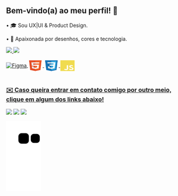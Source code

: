 ## Bem-vindo(a) ao meu perfil! 👋

<p>• 🎓 Sou UX|UI & Product Design.</p>
<p>• 💖 Apaixonada por desenhos, cores e tecnologia.</p>

 <div>
  <a href="https://github.com/jessicaprim">
  <img height="180em" src="https://github-readme-stats.vercel.app/api?username=jessicaprim&show_icons=true&theme=tokyonight&include_all_commits=true&count_private=true"/>
  <img height="150em" src="https://github-readme-stats.vercel.app/api/top-langs/?username=jessicaprim&layout=compact&langs_count=6&theme=tokyonight"/>
</div>
<div style="display: inline_block"><br>
  <img align="center" alt="Figma" height="30" width="40" src="https://cdn.jsdelivr.net/gh/devicons/devicon/icons/figma/figma-original.svg" />
  <img align="center" alt="HTML" height="30" width="40" src="https://raw.githubusercontent.com/devicons/devicon/master/icons/html5/html5-original.svg">
  <img align="center" alt="CSS" height="30" width="40" src="https://raw.githubusercontent.com/devicons/devicon/master/icons/css3/css3-original.svg">
  <img align="center" alt="Js" height="30" width="40" src="https://raw.githubusercontent.com/devicons/devicon/master/icons/javascript/javascript-plain.svg">
</div>
 
 <br>
 
  ### ✉️ Caso queira entrar em contato comigo por outro meio, clique em algum dos links abaixo!
 
<div> 
  <a href="https://instagram.com/jeprim" target="_blank"><img src="https://img.shields.io/badge/-Instagram-%23E4405F?style=for-the-badge&logo=instagram&logoColor=white" target="_blank"></a>
  <a href = "mailto:jessicaprimdarosa@gmail.com"><img src="https://img.shields.io/badge/-Gmail-%23333?style=for-the-badge&logo=gmail&logoColor=white" target="_blank"></a>
  <a href="https://www.linkedin.com/in/jessicaprim/" target="_blank"><img src="https://img.shields.io/badge/-LinkedIn-%230077B5?style=for-the-badge&logo=linkedin&logoColor=white" target="_blank"></a> 
 
  ![Snake animation](https://github.com/jessicaprim/jessicaprim/blob/output/github-contribution-grid-snake.svg)

</div>
